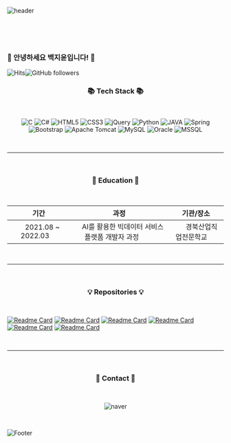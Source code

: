<!--헤더-->
![header](https://capsule-render.vercel.app/api?type=waving&color=5194f0&height=240&section=header&text=Baek%20Ji-Yun&fontSize=90&desc='s%20git&descAlignY=56&descAlign=81&fontColor=fffefe&animation=fadeIn)

<br><br><br>

### 🐣 안녕하세요 백지윤입니다! 🐣


<p align="center">
  
<!--방문자 수-->
![Hits](https://hits.seeyoufarm.com/api/count/incr/badge.svg?url=https%3A%2F%2Fgithub.com%2FBaek-JiYun&count_bg=%235C9BF0&title_bg=%233E4565&icon=github.svg&icon_color=%23F0F0F0&title=%EB%B0%A9%EB%AC%B8%EC%9E%90+%EC%88%98&edge_flat=false)![GitHub followers](https://img.shields.io/github/followers/Baek-JiYun) 

   </p>
  
<h3 align="center">📚 Tech Stack 📚</h3>

<br>

<p align="center">
<img alt="C" src="https://img.shields.io/badge/c-0052CC?style=for-the-badge&logo=c&logoColor=white"/>
<img alt="C#" src="https://img.shields.io/badge/C%23-239120?style=for-the-badge&logo=c-sharp&logoColor=white"/>
<img alt="HTML5" src="https://img.shields.io/badge/html5-E34F26?style=for-the-badge&logo=html5&logoColor=white"/>
<img alt="CSS3" src="https://img.shields.io/badge/css3-1572B6?style=for-the-badge&logo=css3&logoColor=white"/> 
<img alt="jQuery" src="https://img.shields.io/badge/jquery-0769AD?style=for-the-badge&logo=jquery&logoColor=white"/>
<img alt="Python" src="https://img.shields.io/badge/python-3776AB?style=for-the-badge&logo=python&logoColor=white"/>
<img alt="JAVA" src="https://img.shields.io/badge/java-007396?style=for-the-badge&logo=java&logoColor=white"/>
<img alt="Spring" src="https://img.shields.io/badge/spring-6DB33F?style=for-the-badge&logo=spring&logoColor=white"/>
<img alt="Bootstrap" src="https://img.shields.io/badge/bootstrap-7952B3?style=for-the-badge&logo=bootstrap&logoColor=white"/>
<img alt="Apache Tomcat" src="https://img.shields.io/badge/Apache Tomcat-F8DC75?style=for-the-badge&logo=apachetomcat&logoColor=black"/>
<img alt="MySQL" src="https://img.shields.io/badge/mysql-%2300f.svg?style=for-the-badge&logo=mysql&logoColor=white"/> 
<img alt="Oracle" src ="https://img.shields.io/badge/oracle-%23F00000.svg?style=for-the-badge&logo=oracle&logoColor=white" />
<img alt="MSSQL" src ="https://img.shields.io/badge/msSQL-CC2927?style=for-the-badge&logo=microsoft SQL Server&logoColor=white" />
  
  </p>
  <br>
  
***

<br>
<h3 align ="center">📖 Education 📖</h3>

<br>

  
  
|        기간      |           과정          |       기관/장소       |
|  :-------:  |  :--------:  |  :--------:  |
| &nbsp;&nbsp;&nbsp; 2021.08 ~ 2022.03 &nbsp;&nbsp;&nbsp;| &nbsp;&nbsp;&nbsp; AI를 활용한 빅데이터 서비스 플랫폼 개발자 과정 &nbsp;&nbsp;&nbsp;&nbsp;&nbsp;&nbsp;&nbsp; | &nbsp;&nbsp;&nbsp;&nbsp;&nbsp; 경북산업직업전문학교 &nbsp;&nbsp;&nbsp;&nbsp; |

  
<br>

***

<br>

<h3 align="center">💡 Repositories 💡</h3>

<br>

[![Readme Card](https://github-readme-stats.vercel.app/api/pin/?username=gyu-hwan&repo=Ai3_GaTeam_lottery)](https://github.com/gyu-hwan/Ai3_GaTeam_lottery)
[![Readme Card](https://github-readme-stats.vercel.app/api/pin/?username=Baek-JiYun&repo=JSP_TeamProject)](https://github.com/Baek-JiYun/JSP_TeamProject)
[![Readme Card](https://github-readme-stats.vercel.app/api/pin/?username=Baek-JiYun&repo=Java_TeamProject)](https://github.com/Baek-JiYun/Java_TeamProject)
[![Readme Card](https://github-readme-stats.vercel.app/api/pin/?username=Baek-JiYun&repo=Java_PC_Project)](https://github.com/Baek-JiYun/Java_PC_Project)
[![Readme Card](https://github-readme-stats.vercel.app/api/pin/?username=Baek-JiYun&repo=C_Sharp_TeamProject)](https://github.com/Baek-JiYun/C_Sharp_TeamProject)
[![Readme Card](https://github-readme-stats.vercel.app/api/pin/?username=Baek-JiYun&repo=C_Sharp_Book)](https://github.com/Baek-JiYun/C_Sharp_Book)

<br>

***

<br>

<h3 align="center">💌 Contact 💌</h3>

<br>

<p align="center">
<img alt="naver" src="https://img.shields.io/badge/skflahwk@naver.com-03C75A?style=flat&logo=Naver&logoColor=white"/>

  </p>
<br>

![Footer](https://capsule-render.vercel.app/api?type=waving&color=5194f0&height=100&section=footer)

